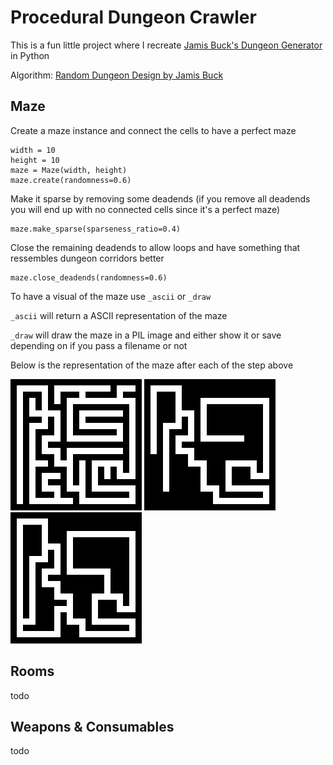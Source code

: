 # Procedural Dungeon Crawler

This is a fun little project where I recreate [Jamis Buck's Dungeon Generator](https://www.myth-weavers.com/generate_dungeon.php) in Python

Algorithm: [Random Dungeon Design by Jamis Buck](http://www.brainycode.com/downloads/RandomDungeonGenerator.pdf)

## Maze

Create a maze instance and connect the cells to have a perfect maze

```
width = 10
height = 10
maze = Maze(width, height)
maze.create(randomness=0.6)
```

Make it sparse by removing some deadends (if you remove all deadends you will end up with no connected cells since it's a perfect maze)
```
maze.make_sparse(sparseness_ratio=0.4)
```

Close the remaining deadends to allow loops and have something that ressembles dungeon corridors better

```
maze.close_deadends(randomness=0.6)
```

To have a visual of the maze use `_ascii` or `_draw`

`_ascii` will return a ASCII representation of the maze

`_draw` will draw the maze in a PIL image and either show it or save depending on if you pass a filename or not

Below is the representation of the maze after each of the step above

![Perfect maze](1.basic.png)
![Sparse maze](2.sparse.png)
![No dead ends](3.closed.png)


## Rooms

todo


## Weapons & Consumables

todo
